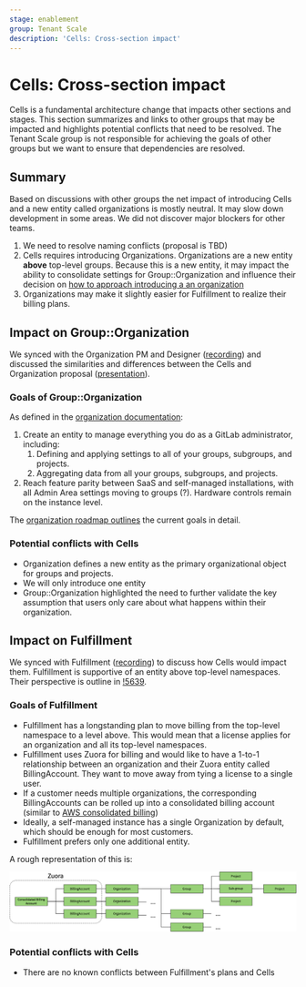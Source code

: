 ```yaml
---
stage: enablement
group: Tenant Scale
description: 'Cells: Cross-section impact'
---
```


# Cells: Cross-section impact

Cells is a fundamental architecture change that impacts other sections and stages. This section summarizes and links to other groups that may be impacted and highlights potential conflicts that need to be resolved. The Tenant Scale group is not responsible for achieving the goals of other groups but we want to ensure that dependencies are resolved.

## Summary

Based on discussions with other groups the net impact of introducing Cells and a new entity called organizations is mostly neutral. It may slow down development in some areas. We did not discover major blockers for other teams.

1. We need to resolve naming conflicts (proposal is TBD)
1. Cells requires introducing Organizations. Organizations are a new entity **above** top-level groups. Because this is a new entity, it may impact the ability to consolidate settings for Group::Organization and influence their decision on [how to approach introducing a an organization](https://gitlab.com/gitlab-org/gitlab/-/issues/376285#approach-2-organization-is-built-on-top-of-top-level-groups)
1. Organizations may make it slightly easier for Fulfillment to realize their billing plans.

## Impact on Group::Organization

We synced with the Organization PM and Designer ([recording](https://youtu.be/b5Opn9cFWFk)) and discussed the similarities and differences between the Cells and Organization proposal ([presentation](https://docs.google.com/presentation/d/1FsUi22Up15b_tu6p2m-yLML3hCZ3rgrZrmzJAxUsNmU/edit?usp=sharing)).

### Goals of Group::Organization

As defined in the [organization documentation](../../../user/organization/index.md):

1. Create an entity to manage everything you do as a GitLab administrator, including:
   1. Defining and applying settings to all of your groups, subgroups, and projects.
   1. Aggregating data from all your groups, subgroups, and projects.
1. Reach feature parity between SaaS and self-managed installations, with all Admin Area settings moving to groups (?). Hardware controls remain on the instance level.

The [organization roadmap outlines](https://gitlab.com/gitlab-org/gitlab/-/issues/368237#high-level-goals) the current goals in detail.

### Potential conflicts with Cells

- Organization defines a new entity as the primary organizational object for groups and projects.
- We will only introduce one entity
- Group::Organization highlighted the need to further validate the key assumption that users only care about what happens within their organization.

## Impact on Fulfillment

We synced with Fulfillment ([recording](https://youtu.be/FkQF3uF7vTY)) to discuss how Cells would impact them. Fulfillment is supportive of an entity above top-level namespaces. Their perspective is outline in [!5639](https://gitlab.com/gitlab-org/customers-gitlab-com/-/merge_requests/5639/diffs).

### Goals of Fulfillment

- Fulfillment has a longstanding plan to move billing from the top-level namespace to a level above. This would mean that a license applies for an organization and all its top-level namespaces.
- Fulfillment uses Zuora for billing and would like to have a 1-to-1 relationship between an organization and their Zuora entity called BillingAccount. They want to move away from tying a license to a single user.
- If a customer needs multiple organizations, the corresponding BillingAccounts can be rolled up into a consolidated billing account (similar to [AWS consolidated billing](https://docs.aws.amazon.com/awsaccountbilling/latest/aboutv2/consolidated-billing.html))
- Ideally, a self-managed instance has a single Organization by default, which should be enough for most customers.
- Fulfillment prefers only one additional entity.

A rough representation of this is:

![Cells and Fulfillment](images/pods-and-fulfillment.png)

### Potential conflicts with Cells

- There are no known conflicts between Fulfillment's plans and Cells
